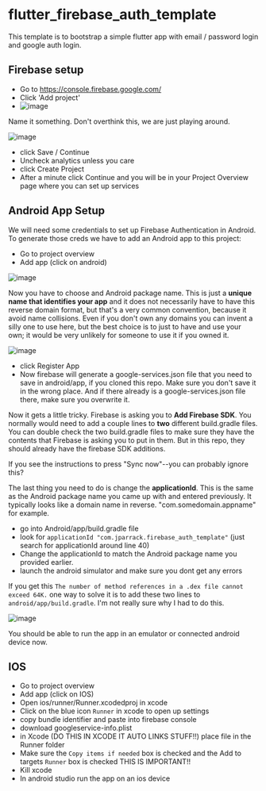# flutter_firebase_auth_template

This template is to bootstrap a simple flutter app with email / password login and google auth login.

## Firebase setup

- Go to https://console.firebase.google.com/
- Click 'Add project' 
- ![image](https://user-images.githubusercontent.com/448399/110998649-20be6080-834d-11eb-9f7b-32a512aab599.png)

Name it something. Don't overthink this, we are just playing around.

![image](https://user-images.githubusercontent.com/448399/110998978-ab9f5b00-834d-11eb-97eb-7e138cfca0f4.png)

- click Save / Continue
- Uncheck analytics unless you care
- click Create Project
- After a minute click Continue and you will be in your Project Overview page where you can set up services

## Android App Setup

We will need some credentials to set up Firebase Authentication in Android.  To generate those creds 
we have to add an Android app to this project:

- Go to project overview 
- Add app (click on android) 

![image](https://user-images.githubusercontent.com/448399/110999585-9840bf80-834e-11eb-9ffb-fbd3dd02d233.png)

Now you have to choose and Android package name. This is just a **unique name that identifies your app** and it does not necessarily 
have to have this reverse domain format, but that's a very common convention, because it avoid name collisions.  Even if you don't own any domains you can invent a silly one to use here, but the best choice is to just to have and use your own; it would be very unlikely for someone to use it if you owned it.

![image](https://user-images.githubusercontent.com/448399/111000677-7e07e100-8350-11eb-8a14-1cdf01ca3672.png)

- click Register App
- Now firebase will generate a google-services.json file that you need to save in android/app, if you cloned this repo.  Make sure you don't save it in the wrong place. And if there already is a google-services.json file there, make sure you overwrite it.

Now it gets a little tricky. Firebase is asking you to **Add Firebase SDK**.  You normally would need to add a couple lines to **two** different build.gradle files.  You can double check the two build.gradle files to make sure they have the contents that Firebase is asking you to put in them.  But in this repo, they should already have the firebase SDK additions.

If you see the instructions to press "Sync now"--you can probably ignore this?  

The last thing you need to do is change the **applicationId**.  This is the same as the Android package name you came up with and entered previously. It typically looks like a domain name in reverse.  "com.somedomain.appname" for example. 

- go into Android/app/build.gradle file
- look for `applicationId "com.jparrack.firebase_auth_template"` (just search for applicationId around line 40)   
- Change the applicationId to match the Android package name you provided earlier. 
- launch the android simulator and make sure you dont get any errors 

If you get this `The number of method references in a .dex file cannot exceed 64K.` one way to solve it is to add these two lines to `android/app/build.gradle`. I'm not really sure why I had to do this.

![image](https://user-images.githubusercontent.com/448399/111031047-adabfd00-83d3-11eb-8521-c7d3dde9a367.png)

You should be able to run the app in an emulator or connected android device now.





## IOS 
- Go to project overview 
- Add app (click on IOS) 
- Open ios/runner/Runner.xcodedproj in xcode
- Click on the blue icon `Runner` in xcode to open up settings 
- copy bundle identifier and paste into firebase console
- download googleservice-info.plist
- in Xcode (DO THIS IN XCODE IT AUTO LINKS STUFF!!) place file in the Runner folder
- Make sure the `Copy items if needed` box is checked and the Add to targets `Runner` box is checked THIS IS IMPORTANT!!
- Kill xcode
- In android studio run the app on an ios device 
